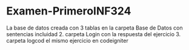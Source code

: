 # Examen-PrimeroINF324
La base de datos creada con 3 tablas en la carpeta Base de Datos con sentencias incluidad 2. carpeta Login con la respuesta del ejercicio 3. carpeta logcod el mismo ejercicio en codeigniter
